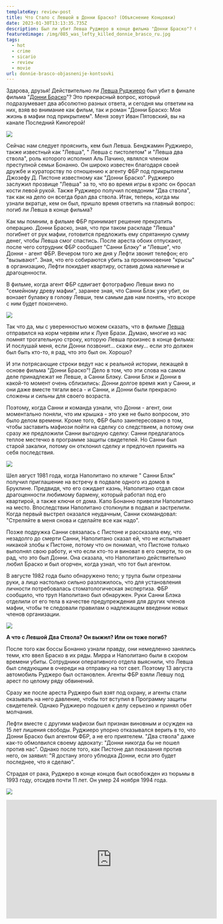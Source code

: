 ```yaml
---
templateKey: review-post
title: Что Стало с Левшой в Донни Браско? (Объяснение Концовки)
date: 2023-01-30T13:13:35.735Z
description: Был ли убит Левша Руджеро в конце фильма "Донни Браско"? Объяснение концовки!
featuredimage: /img/085_was_lefty_killed_donnie_brasco_ru.jpg
tags:
  - hot
  - crime
  - sicario
  - review
  - movie
url: donnie-brasco-objasnenije-kontsovki
---
```

Здарова, друзья! Действительно ли [Левша Руджиеро](https://youtu.be/RQYCYFCpxjU) был убит в финале фильма "[Донни Браско](https://youtu.be/ZZ9ylxOBOVk)"? Это прекрасный вопрос, который подразумевает два абсолютно разных ответа, и сегодня мы ответим на них, взяв во внимание как фильм, так и роман "Донни Браско: Моя жизнь в мафии под прикрытием". Меня зовут Иван Пятовский, вы на канале Последний Киногерой!

![](/img/085_was_lefty_killed_donnie_brasco_ru.00_00_16_04.still001.png)

Сейчас нам следует прояснить, кем был Левша. Бенджамин Руджиеро, также известный как "Левша", " Левша с пистолетом" и "Левша два ствола", роль которого исполнил Аль Пачино, являлся членом преступной семьи Бонанно. Он широко известен благодаря своей дружбе и кураторству по отношению к агенту ФБР под прикрытием Джозефу Д. Пистоне известному как "Донни Браско". Руджиеро заслужил прозвище "Левша" за то, что во время игры в крэпс он бросал кости левой рукой. Также Руджиеро получил псевдоним "Два ствола", так как на дело он всегда брал два ствола. Итак, теперь, когда мы узнали вкратце, кем он был, пришло время ответить на главный вопрос: погиб ли Левша в конце фильма?

Как мы помним, в фильме ФБР принимает решение прекратить операцию. Донни Браско, зная, что при таком раскладе "Левша" погибнет от рук мафии, готовится предложить ему спрятанную сумму денег, чтобы Левша смог спастись. После ареста обоих отпускают, после чего сотрудник ФБР сообщает "Санни Блэку" и "Левше", что Донни - агент ФБР. Вечером того же дня у Лефти звонит телефон; его "вызывают". Зная, что его собираются убить за проникновение "крысы" в организацию, Лефти покидает квартиру, оставив дома наличные и  драгоценности.

В фильме, когда агент ФБР сдвигает фотографию Левши вниз по "семейному древу мафии", заранее зная, что Санни Блэк уже убит, он вонзает булавку в голову Левши, тем самым дав нам понять, что вскоре с ним будет покончено.

![](/img/085_was_lefty_killed_donnie_brasco_ru.00_02_53_12.still004.png)

Так что да, мы с уверенностью можем сказать, что в фильме [Левша](https://youtu.be/RQYCYFCpxjU) отправился на корм червям или к Луке Брази. Думаю, многие из нас помнят трогательную строку, которую Левша произнес в конце фильма: И послушай меня, если Донни позвонит... скажи ему... если это должен был быть кто-то, я рад, что это был он. Хорошо?

И эти потрясающие строки ведут нас к реальной истории, лежащей в основе фильма "Донни Браско"! Дело в том, что эти слова на самом деле принадлежат не Левше, а Санни Блэку. Санни Блэк и Донни в какой-то момент очень сблизились: Донни долгое время жил у Санни, и они даже вместе тягали веса - и Санни, и Донни были прекрасно сложены и сильны для своего возраста.

Поэтому, когда Санни и команда узнали, что Донни - агент, они моментально поняли, что им крышка - это уже не было вопросом, это было делом времени. Кроме того, ФБР было заинтересовано в том, чтобы заставить мафиози пойти на сделку со следствием, а потому они сразу же предложили Санни выгодную сделку: Санни предлагалось теплое местечко в программе защиты свидетелей. Но Санни был старой закалки, потому он отклонил сделку и предпочел принять на себя последствия.

![](/img/085_was_lefty_killed_donnie_brasco_ru.00_04_59_20.still005.png)

Шел август 1981 года, когда Наполитано по кличке " Санни Блэк" получил приглашение на встречу в подвале одного из домов в Бруклине. Предвидя, что его ожидает казнь, Наполитано отдал свои драгоценности любимому бармену, который работал под его квартирой, а также ключи от дома. Капо Бонанно привезли Наполитано на место. Впоследствии Наполитано столкнули в подвал и застрелили. Когда первый выстрел оказался неудачным, Санни скомандовал: "Стреляйте в меня снова и сделайте все как надо".

Позже подружка Санни связалась с Пистоне и рассказала ему, что незадолго до смерти Санни, Наполитано сказал ей, что не испытывает никакой злобы к Пистоне, потому что он понимал, что Пистоне только выполнял свою работу, и что если кто-то и виноват в его смерти, то он рад, что это был Донни. Она сказала, что Наполитано действительно любил Браско и был огорчен, когда узнал, что тот был агентом.

В августе 1982 года было обнаружено тело; у трупа были отрезаны руки, а лицо настолько сильно разложилось, что для установления личности потребовалась стоматологическая экспертиза. ФБР сообщило, что труп Наполитано был обнаружен. Руки Санни Блэка отделили от его тела в качестве предупреждения для других членов мафии, чтобы те следовали правилам о надлежащем введении новых членов организации.

![](/img/085_was_lefty_killed_donnie_brasco_ru.00_05_28_00.still006.png)

**А что с Левшой Два Ствола? Он выжил? Или он тоже погиб?**

После того как боссы Бонанно узнали правду, они немедленно занялись теми, кто ввел Браско в их ряды. Мирра и Наполитано были в скором времени убиты. Сотрудники оперативного отдела выяснили, что Левша был следующим в очереди на отправку на тот свет. Поэтому 13 августа автомобиль Руджеро был остановлен. Агенты ФБР взяли Левшу под арест по целому ряду обвинений.

Сразу же после ареста Руджеро был взят под охрану, и агенты стали оказывать на него давление, чтобы тот вступил в Программу защиты свидетелей. Однако Руджиеро подошел к делу серьезно и принял обет молчания.

Лефти вместе с другими мафиози был признан виновным и осужден на 15 лет лишения свободы. Руджиеро упорно отказывался верить в то, что Донни Браско был агентом ФБР, а не его приятелем. "Два ствола" даже как-то обмолвился своему адвокату: "Донни никогда бы не пошел против нас". Однако после того, как Пистоне дал показания против него, он заявил: "Я достану этого ублюдка Донни, если это будет последнее, что я сделаю".

Страдая от рака, Руджеро в конце концов был освобожден из тюрьмы в 1993 году, отсидев почти 11 лет. Он умер 24 ноября 1994 года.

![](/img/085_was_lefty_killed_donnie_brasco_ru.00_01_32_23.still003.png)

<div class="video-container"><iframe width="560" height="315" src="https://www.youtube.com/embed/RQYCYFCpxjU" title="YouTube video player" frameborder="0" allow="accelerometer; autoplay; clipboard-write; encrypted-media; gyroscope; picture-in-picture; web-share" allowfullscreen></iframe></div>